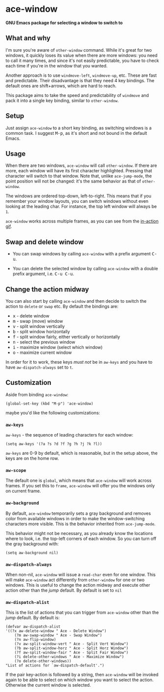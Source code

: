 # ace-window

**GNU Emacs package for selecting a window to switch to**

## What and why

I'm sure you're aware of `other-window` command. While it's great for
two windows, it quickly loses its value when there are more windows:
you need to call it many times, and since it's not easily predictable,
you have to check each time if you're in the window that you wanted.

Another approach is to use `windmove-left`, `windmove-up`, etc.  These
are fast and predictable. Their disadvantage is that they need 4 key
bindings.  The default ones are shift+arrows, which are hard to reach.

This package aims to take the speed and predictability of `windmove`
and pack it into a single key binding, similar to `other-window`.

## Setup

Just assign `ace-window` to a short key binding, as switching windows
is a common task. I suggest <kbd>M-p</kbd>, as it's short and not
bound in the default Emacs.

## Usage

When there are two windows, `ace-window` will call `other-window`.  If
there are more, each window will have its first character highlighted.
Pressing that character will switch to that window.  Note that, unlike
`ace-jump-mode`, the point position will not be changed: it's the same
behavior as that of `other-window`.

The windows are ordered top-down, left-to-right. This means that if
you remember your window layouts, you can switch windows without even
looking at the leading char.  For instance, the top left window will
always be `1`.

`ace-window` works across multiple frames, as you can see from the
[in-action gif](http://oremacs.com/download/ace-window.gif).

## Swap and delete window

- You can swap windows by calling `ace-window` with a prefix argument <kbd>C-u</kbd>.

- You can delete the selected window by calling `ace-window` with a double prefix argument, i.e. <kbd>C-u C-u</kbd>.

## Change the action midway

You can also start by calling `ace-window` and then decide to switch the action to `delete` or `swap` etc.  By default the bindings are:

- <kbd>x</kbd> - delete window
- <kbd>m</kbd> - swap (move) window
- <kbd>v</kbd> - split window vertically
- <kbd>b</kbd> - split window horizontally
- <kbd>f</kbd> - split window fairly, either vertically or horizontally
- <kbd>n</kbd> - select the previous window
- <kbd>i</kbd> - maximize window (select which window)
- <kbd>o</kbd> - maximize current window

In order for it to work, these keys *must not* be in `aw-keys` and you have to have `aw-dispatch-always` set to `t`.

## Customization
Aside from binding `ace-window`:

    (global-set-key (kbd "M-p") 'ace-window)

maybe you'd like the following customizations:

### `aw-keys`
`aw-keys` - the sequence of leading characters for each window:

    (setq aw-keys '(?a ?s ?d ?f ?g ?h ?j ?k ?l))

`aw-keys` are 0-9 by default, which is reasonable, but in the setup
above, the keys are on the home row.

### `aw-scope`
The default one is `global`, which means that `ace-window` will work
across frames. If you set this to `frame`, `ace-window` will offer you
the windows only on current frame.

### `aw-background`

By default, `ace-window` temporarily sets a gray background and
removes color from available windows in order to make the
window-switching characters more visible. This is the behavior
inherited from `ace-jump-mode`.

This behavior might not be necessary, as you already know the locations
where to look, i.e. the top-left corners of each window.
So you can turn off the gray background with:

    (setq aw-background nil)

### `aw-dispatch-always`

When non-nil, `ace-window` will issue a `read-char` even for one window.
This will make `ace-window` act differently from `other-window` for one
or two windows. This is useful to change the action midway
and execute other action other than the *jump* default.
By default is set to `nil`

### `aw-dispatch-alist`

This is the list of actions that you can trigger from `ace-window` other than the
*jump* default.
By default is:

    (defvar aw-dispatch-alist
    '((?x aw-delete-window " Ace - Delete Window")
        (?m aw-swap-window " Ace - Swap Window")
        (?n aw-flip-window)
        (?v aw-split-window-vert " Ace - Split Vert Window")
        (?b aw-split-window-horz " Ace - Split Horz Window")
        (?f aw-split-window-fair " Ace - Split Fair Window")
        (?i delete-other-windows " Ace - Maximize Window")
        (?o delete-other-windows))
    "List of actions for `aw-dispatch-default'.")

If the pair key-action is followed by a string, then `ace-window` will be
invoked again to be able to select on which window you want to select the
action. Otherwise the current window is selected.
